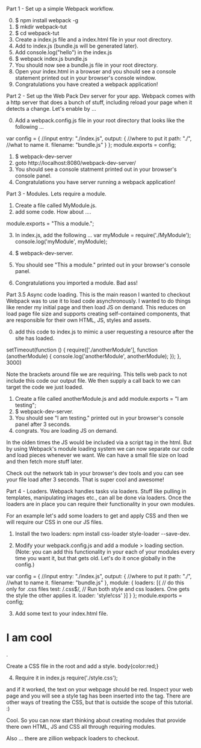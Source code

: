 
Part 1 - Set up a simple Webpack workflow.

0. $ npm install webpack -g
1. $ mkdir webpack-tut
2. $ cd webpack-tut
3. Create a index.js file and a index.html file in your root directory.
4. Add <script src="bundle.js"></script> to index.js (bundle.js will be generated later).
5. Add console.log("hello") in the index.js
6. $ webpack index.js bundle.js
7. You should now see a bundle.js file in your root directory.  
8. Open your index.html in a browser and you should see a console statement printed out in your browser's console window.
9. Congratulations you have created a webpack application!

Part 2 - Set up the Web Pack Dev server for your app.
Webpack comes with a http server that does a bunch of stuff, including reload your page when it detects a change.
Let's enable by ...

0. Add a webpack.config.js file in your root directory that looks like the following ...

var config = {
  //input
  entry: "./index.js",
  output: {
    //where to put it
    path: "./",
    //what to name it.
    filename: "bundle.js"
  }
};
module.exports = config;

1. $ webpack-dev-server
2. goto http://localhost:8080/webpack-dev-server/
3. You should see a console statmemt printed out in your browser's console panel.
4. Congratulations you have server running a webpack application!

Part 3 - Modules.
Lets require a module.

1. Create a file called MyModule.js.
2. add some code. How about  ....

module.exports = "This a module.";

3. In index.js, add the following ...
var myModule = require('./MyModule');
console.log('myModule', myModule);

4. $ webpack-dev-server.
5. You should see "This a module." printed out in your browser's console panel.
6. Congratulations you imported a module. Bad ass!

Part 3.5 Async code loading.
This is the main reason I wanted to checkout Webpack was to use it to load code asynchronously.
I wanted to do things like render my initial page and then load JS on demand.
This reduces on load page file size and supports creating self-contained components, that are responsible for their own HTML, JS, styles and assets.

0. add this code to index.js to mimic a user requesting a resource after the site has loaded.

setTimeout(function () {
	require(['./anotherModule'], function (anotherModule) {
		console.log('anotherModule', anotherModule);
	});
}, 3000)

Note the brackets around file we are requiring. This tells web pack to not include this code our output file.
We then supply a call back to we can target the code we just loaded.

1. Create a file called anotherModule.js and add module.exports = "I am testing";
2. $ webpack-dev-server.
3. You should see "I am testing." printed out in your browser's console panel after 3 seconds.
4. congrats. You are loading JS on demand.


In the olden times the JS would be included via a script tag in the html.
But by using Webpack's module loading system we can now separate our code and load pieces whenever we want.
We can have a small file size on load and then fetch more stuff later.

Check out the network tab in your browser's dev tools and you can see your file load after 3 seconds.
That is super cool and awesome!

Part 4 - Loaders. Webpack handles tasks via loaders. Stuff like pulling in templates, manipulating images etc., can all be done via loaders. Once the loaders are in place you can require their functionality in your own modules.

For an example let's add some loaders to get and apply CSS and then we will require our CSS in one our JS files.
1. Install the two loaders: npm install css-loader style-loader --save-dev.

2. Modify your webpack.config.js and add a module > loading section. (Note: you can add this functionality in your each of your modules every time you want it, but that gets old. Let's do it once globally in the config.)

var config = {
  //input
  entry: "./index.js",
  output: {
    //where to put it
    path: "./",
    //what to name it.
    filename: "bundle.js"
  },
  module: {
    loaders: [{
      // do this only for .css files
      test: /\.css$/,
      // Run both style and css loaders. One gets the style the other applies it.
      loader: 'style!css'
    }]
  }
};
module.exports = config;

3. Add some text to your index.html file.
<h1>I am cool</h1>.

Create a CSS file in the root and add a style.
body{color:red;}

4. Require it in index.js
require('./style.css');

and if it worked, the text on your webpage should be red. Inspect your web page and you will see a style tag has been inserted into the <head> tag. There are other ways of treating the CSS, but that is outside the scope of this tutorial. :)

Cool. So you can now start thinking about creating modules that provide there own HTML, JS and CSS all through requiring modules.

Also ... there are zillion webpack loaders to checkout.
